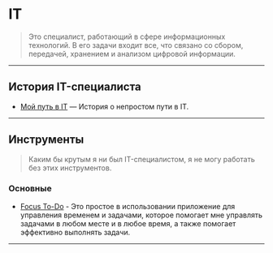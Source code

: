 # IT

> Это специалист, работающий в сфере информационных технологий. В его задачи входит все, что связано со сбором, передачей, хранением и анализом цифровой информации.

---

## История IT-специалиста

- [Мой путь в IT](/IT/my-path-to-IT/my-path-to-IT.md) — История о непростом пути в IT.

---

## Инструменты

> Каким бы крутым я ни был IT-специалистом, я не могу работать без этих инструментов. 

### Основные

- [Focus To-Do](https://www.focustodo.cn) - Это простое в использовании приложение для управления временем и задачами, которое помогает мне управлять задачами в любом месте и в любое время, а также помогает эффективно выполнять задачи.

---
